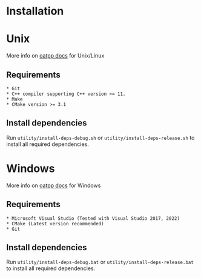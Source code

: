 # Installation
# Unix
More info on [oatpp docs](https://oatpp.io/docs/installation/unix-linux/) for Unix/Linux
## Requirements
    * Git
    * C++ compiler supporting C++ version >= 11.
    * Make
    * CMake version >= 3.1

## Install dependencies
Run `utility/install-deps-debug.sh` or `utility/install-deps-release.sh` to install all required dependencies.


# Windows
More info on [oatpp docs](https://oatpp.io/docs/installation/windows/) for Windows
## Requirements
    * Microsoft Visual Studio (Tested with Visual Studio 2017, 2022)
    * CMake (Latest version recommended)
    * Git

## Install dependencies
Run `utility/install-deps-debug.bat` or `utility/install-deps-release.bat` to install all required dependencies.
